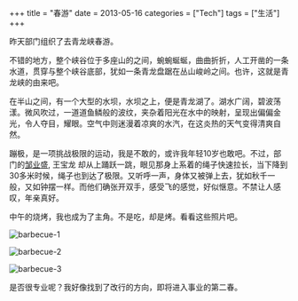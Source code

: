 +++
title = "春游"
date = 2013-05-16
categories = ["Tech"]
tags = ["生活"]
+++

昨天部门组织了去青龙峡春游。

不错的地方，整个峡谷位于多座山的之间，蜿蜿蜒蜒，曲曲折折，人工开凿的一条水道，贯穿与整个峡谷底部，犹如一条青龙盘踞在丛山峻岭之间。也许，这就是青龙峡的由来吧。

在半山之间，有一个大型的水坝，水坝之上，便是青龙湖了。湖水广阔，碧波荡漾。微风吹过，一道道鱼鳞般的波纹，夹杂着阳光在水中的映射，呈现出偏偏金光，令人夺目，耀眼。空气中则迷漫着凉爽的水汽，在这炎热的天气变得清爽自然。

蹦极，是一项挑战极限的运动，我是不敢的，或许我年轻10岁也敢吧。不过，部门的[邹业盛][1], 王宝龙 却从上踊跃一跳，眼见那身上系着的绳子快速拉长，当下降到30多米时候，绳子也到达了极限。又听呼一声，身体又被弹上去，犹如秋千一般，又如钟摆一样。而他们确张开双手，感受飞的感觉，好似惬意。不禁让人感叹，年亲真好。

中午的烧烤，我也成为了主角。不是吃，却是烤。看看这些照片吧。

![barbecue-1][2]

![barbecue-2][3]

![barbecue-3][4]


是否很专业呢？我好像找到了改行的方向，即将进入事业的第二春。


  [1]: http://www.zouyesheng.com
  [2]: http://i.imgur.com/eKtTX7f.jpg
  [3]: http://i.imgur.com/WfSFO5D.jpg
  [4]: http://i.imgur.com/DJYNnHQ.jpg
